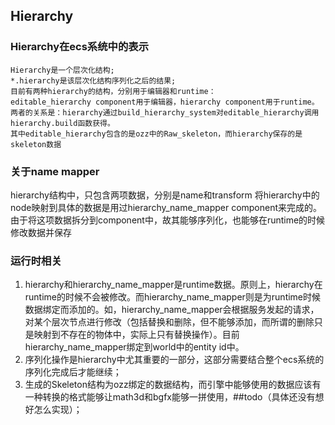 ## Hierarchy

### Hierarchy在ecs系统中的表示
> 
    Hierarchy是一个层次化结构;
    *.hierarchy是该层次化结构序列化之后的结果;
    目前有两种hierarchy的结构，分别用于编辑器和runtime：
    editable_hierarchy component用于编辑器，hierarchy component用于runtime。两者的关系是：hierarchy通过build_hierarchy_system对editable_hierarchy调用hierarchy.build函数获得。
    其中editable_hierarchy包含的是ozz中的Raw_skeleton，而hierarchy保存的是skeleton数据
    
### 关于name mapper
hierarchy结构中，只包含两项数据，分别是name和transform
将hierarchy中的node映射到具体的数据是用过hierarchy_name_mapper component来完成的。由于将这项数据拆分到component中，故其能够序列化，也能够在runtime的时候修改数据并保存

### 运行时相关
1. hierarchy和hierarchy_name_mapper是runtime数据。原则上，hierarchy在runtime的时候不会被修改。而hierarchy_name_mapper则是为runtime时候数据绑定而添加的。如，hierarchy_name_mapper会根据服务发起的请求，对某个层次节点进行修改（包括替换和删除，但不能够添加，而所谓的删除只是映射到不存在的物体中，实际上只有替换操作）。目前hierarchy_name_mapper绑定到world中的entity id中。
2. 序列化操作是hierarchy中尤其重要的一部分，这部分需要结合整个ecs系统的序列化完成后才能继续；
3. 生成的Skeleton结构为ozz绑定的数据结构，而引擎中能够使用的数据应该有一种转换的格式能够让math3d和bgfx能够一拼使用，##todo（具体还没有想好怎么实现）；


